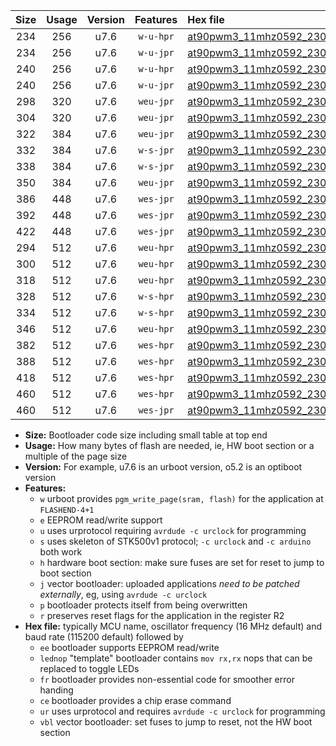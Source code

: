 |Size|Usage|Version|Features|Hex file|
|:-:|:-:|:-:|:-:|:--|
|234|256|u7.6|`w-u-hpr`|[at90pwm3_11mhz0592_230400bps_ur.hex](https://raw.githubusercontent.com/stefanrueger/urboot/main/bootloaders/at90pwm3/fcpu_11mhz0592/230400_bps/at90pwm3_11mhz0592_230400bps_ur.hex)|
|234|256|u7.6|`w-u-jpr`|[at90pwm3_11mhz0592_230400bps_ur_vbl.hex](https://raw.githubusercontent.com/stefanrueger/urboot/main/bootloaders/at90pwm3/fcpu_11mhz0592/230400_bps/at90pwm3_11mhz0592_230400bps_ur_vbl.hex)|
|240|256|u7.6|`w-u-hpr`|[at90pwm3_11mhz0592_230400bps_lednop_ur.hex](https://raw.githubusercontent.com/stefanrueger/urboot/main/bootloaders/at90pwm3/fcpu_11mhz0592/230400_bps/at90pwm3_11mhz0592_230400bps_lednop_ur.hex)|
|240|256|u7.6|`w-u-jpr`|[at90pwm3_11mhz0592_230400bps_lednop_ur_vbl.hex](https://raw.githubusercontent.com/stefanrueger/urboot/main/bootloaders/at90pwm3/fcpu_11mhz0592/230400_bps/at90pwm3_11mhz0592_230400bps_lednop_ur_vbl.hex)|
|298|320|u7.6|`weu-jpr`|[at90pwm3_11mhz0592_230400bps_ee_ur_vbl.hex](https://raw.githubusercontent.com/stefanrueger/urboot/main/bootloaders/at90pwm3/fcpu_11mhz0592/230400_bps/at90pwm3_11mhz0592_230400bps_ee_ur_vbl.hex)|
|304|320|u7.6|`weu-jpr`|[at90pwm3_11mhz0592_230400bps_ee_lednop_ur_vbl.hex](https://raw.githubusercontent.com/stefanrueger/urboot/main/bootloaders/at90pwm3/fcpu_11mhz0592/230400_bps/at90pwm3_11mhz0592_230400bps_ee_lednop_ur_vbl.hex)|
|322|384|u7.6|`weu-jpr`|[at90pwm3_11mhz0592_230400bps_ee_lednop_fr_ur_vbl.hex](https://raw.githubusercontent.com/stefanrueger/urboot/main/bootloaders/at90pwm3/fcpu_11mhz0592/230400_bps/at90pwm3_11mhz0592_230400bps_ee_lednop_fr_ur_vbl.hex)|
|332|384|u7.6|`w-s-jpr`|[at90pwm3_11mhz0592_230400bps_vbl.hex](https://raw.githubusercontent.com/stefanrueger/urboot/main/bootloaders/at90pwm3/fcpu_11mhz0592/230400_bps/at90pwm3_11mhz0592_230400bps_vbl.hex)|
|338|384|u7.6|`w-s-jpr`|[at90pwm3_11mhz0592_230400bps_lednop_vbl.hex](https://raw.githubusercontent.com/stefanrueger/urboot/main/bootloaders/at90pwm3/fcpu_11mhz0592/230400_bps/at90pwm3_11mhz0592_230400bps_lednop_vbl.hex)|
|350|384|u7.6|`weu-jpr`|[at90pwm3_11mhz0592_230400bps_ee_lednop_fr_ce_ur_vbl.hex](https://raw.githubusercontent.com/stefanrueger/urboot/main/bootloaders/at90pwm3/fcpu_11mhz0592/230400_bps/at90pwm3_11mhz0592_230400bps_ee_lednop_fr_ce_ur_vbl.hex)|
|386|448|u7.6|`wes-jpr`|[at90pwm3_11mhz0592_230400bps_ee_vbl.hex](https://raw.githubusercontent.com/stefanrueger/urboot/main/bootloaders/at90pwm3/fcpu_11mhz0592/230400_bps/at90pwm3_11mhz0592_230400bps_ee_vbl.hex)|
|392|448|u7.6|`wes-jpr`|[at90pwm3_11mhz0592_230400bps_ee_lednop_vbl.hex](https://raw.githubusercontent.com/stefanrueger/urboot/main/bootloaders/at90pwm3/fcpu_11mhz0592/230400_bps/at90pwm3_11mhz0592_230400bps_ee_lednop_vbl.hex)|
|422|448|u7.6|`wes-jpr`|[at90pwm3_11mhz0592_230400bps_ee_lednop_fr_vbl.hex](https://raw.githubusercontent.com/stefanrueger/urboot/main/bootloaders/at90pwm3/fcpu_11mhz0592/230400_bps/at90pwm3_11mhz0592_230400bps_ee_lednop_fr_vbl.hex)|
|294|512|u7.6|`weu-hpr`|[at90pwm3_11mhz0592_230400bps_ee_ur.hex](https://raw.githubusercontent.com/stefanrueger/urboot/main/bootloaders/at90pwm3/fcpu_11mhz0592/230400_bps/at90pwm3_11mhz0592_230400bps_ee_ur.hex)|
|300|512|u7.6|`weu-hpr`|[at90pwm3_11mhz0592_230400bps_ee_lednop_ur.hex](https://raw.githubusercontent.com/stefanrueger/urboot/main/bootloaders/at90pwm3/fcpu_11mhz0592/230400_bps/at90pwm3_11mhz0592_230400bps_ee_lednop_ur.hex)|
|318|512|u7.6|`weu-hpr`|[at90pwm3_11mhz0592_230400bps_ee_lednop_fr_ur.hex](https://raw.githubusercontent.com/stefanrueger/urboot/main/bootloaders/at90pwm3/fcpu_11mhz0592/230400_bps/at90pwm3_11mhz0592_230400bps_ee_lednop_fr_ur.hex)|
|328|512|u7.6|`w-s-hpr`|[at90pwm3_11mhz0592_230400bps.hex](https://raw.githubusercontent.com/stefanrueger/urboot/main/bootloaders/at90pwm3/fcpu_11mhz0592/230400_bps/at90pwm3_11mhz0592_230400bps.hex)|
|334|512|u7.6|`w-s-hpr`|[at90pwm3_11mhz0592_230400bps_lednop.hex](https://raw.githubusercontent.com/stefanrueger/urboot/main/bootloaders/at90pwm3/fcpu_11mhz0592/230400_bps/at90pwm3_11mhz0592_230400bps_lednop.hex)|
|346|512|u7.6|`weu-hpr`|[at90pwm3_11mhz0592_230400bps_ee_lednop_fr_ce_ur.hex](https://raw.githubusercontent.com/stefanrueger/urboot/main/bootloaders/at90pwm3/fcpu_11mhz0592/230400_bps/at90pwm3_11mhz0592_230400bps_ee_lednop_fr_ce_ur.hex)|
|382|512|u7.6|`wes-hpr`|[at90pwm3_11mhz0592_230400bps_ee.hex](https://raw.githubusercontent.com/stefanrueger/urboot/main/bootloaders/at90pwm3/fcpu_11mhz0592/230400_bps/at90pwm3_11mhz0592_230400bps_ee.hex)|
|388|512|u7.6|`wes-hpr`|[at90pwm3_11mhz0592_230400bps_ee_lednop.hex](https://raw.githubusercontent.com/stefanrueger/urboot/main/bootloaders/at90pwm3/fcpu_11mhz0592/230400_bps/at90pwm3_11mhz0592_230400bps_ee_lednop.hex)|
|418|512|u7.6|`wes-hpr`|[at90pwm3_11mhz0592_230400bps_ee_lednop_fr.hex](https://raw.githubusercontent.com/stefanrueger/urboot/main/bootloaders/at90pwm3/fcpu_11mhz0592/230400_bps/at90pwm3_11mhz0592_230400bps_ee_lednop_fr.hex)|
|460|512|u7.6|`wes-hpr`|[at90pwm3_11mhz0592_230400bps_ee_lednop_fr_ce.hex](https://raw.githubusercontent.com/stefanrueger/urboot/main/bootloaders/at90pwm3/fcpu_11mhz0592/230400_bps/at90pwm3_11mhz0592_230400bps_ee_lednop_fr_ce.hex)|
|460|512|u7.6|`wes-jpr`|[at90pwm3_11mhz0592_230400bps_ee_lednop_fr_ce_vbl.hex](https://raw.githubusercontent.com/stefanrueger/urboot/main/bootloaders/at90pwm3/fcpu_11mhz0592/230400_bps/at90pwm3_11mhz0592_230400bps_ee_lednop_fr_ce_vbl.hex)|

- **Size:** Bootloader code size including small table at top end
- **Usage:** How many bytes of flash are needed, ie, HW boot section or a multiple of the page size
- **Version:** For example, u7.6 is an urboot version, o5.2 is an optiboot version
- **Features:**
  + `w` urboot provides `pgm_write_page(sram, flash)` for the application at `FLASHEND-4+1`
  + `e` EEPROM read/write support
  + `u` uses urprotocol requiring `avrdude -c urclock` for programming
  + `s` uses skeleton of STK500v1 protocol; `-c urclock` and `-c arduino` both work
  + `h` hardware boot section: make sure fuses are set for reset to jump to boot section
  + `j` vector bootloader: uploaded applications *need to be patched externally*, eg, using `avrdude -c urclock`
  + `p` bootloader protects itself from being overwritten
  + `r` preserves reset flags for the application in the register R2
- **Hex file:** typically MCU name, oscillator frequency (16 MHz default) and baud rate (115200 default) followed by
  + `ee` bootloader supports EEPROM read/write
  + `lednop` "template" bootloader contains `mov rx,rx` nops that can be replaced to toggle LEDs
  + `fr` bootloader provides non-essential code for smoother error handing
  + `ce` bootloader provides a chip erase command
  + `ur` uses urprotocol and requires `avrdude -c urclock` for programming
  + `vbl` vector bootloader: set fuses to jump to reset, not the HW boot section
